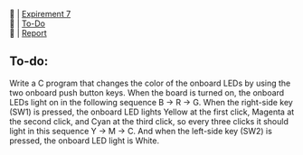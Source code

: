 🔗 | [Expirement 7](exp7.pdf)   
🔗 | [To-Do](todo.pdf)  
🔗 | [Report](report.pdf)       
## To-do:   
Write a C program that changes the color of the onboard LEDs by using the two onboard 
push button keys. When the board is turned on, the onboard LEDs light on in the following 
sequence B -> R -> G. When the right-side key (SW1) is pressed, the onboard LED lights
Yellow at the first click, Magenta at the second click, and Cyan at the third click, so every 
three clicks it should light in this sequence Y -> M -> C. And when the left-side key (SW2) 
is pressed, the onboard LED light is White.